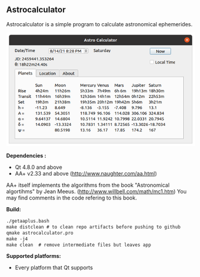 ## Astrocalculator

Astrocalculator is a simple program to calculate astronomical ephemerides.

![Screenshot](Screenshot.png)

**Dependencies :**
- Qt 4.8.0 and above
- AA+ v2.33 and above (http://www.naughter.com/aa.html)

AA+ itself implements the algorithms from the book "Astronomical algortihms" by Jean Meeus. (http://www.willbell.com/math/mc1.htm)
You may find comments in the code refering to this book.

**Build:**
```
./getaaplus.bash
make distclean # to clean repo artifacts before pushing to github
qmake astrocalculator.pro
make -j4
make clean  # remove intermediate files but leaves app
```

**Supported platforms:**
- Every platform that Qt supports
